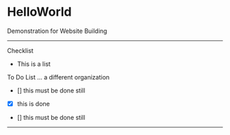 # HelloWorld
Demonstration for Website Building

---

Checklist
- This is a list

To Do List ... a different organization
- [] this must be done still
- [x] this is done 
- [] this must be done still

---
